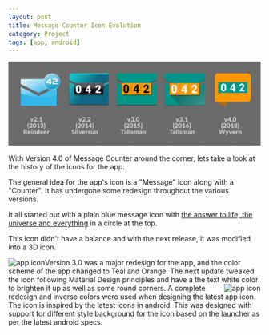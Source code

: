 ```yaml
---
layout: post
title: Message Counter Icon Evolution
category: Project
tags: [app, android]
---
```

<div class="featured">
  <img src="/public/images/message_counter_icons.png" alt="Message Counter Icons" />
</div>

With Version 4.0 of Message Counter around the corner, lets take a look at the history of the icons for the app.

<!-- more -->

The general idea for the app's icon is a "Message" icon along with a "Counter". It has undergone some redesign throughout 
the various versions. 

It all started out with a plain blue message icon with [the answer to life, the universe and everything](https://www.google.com/search?q=answer+to+life+the+universe+and+everything) in a circle at the top. 

This icon didn't have a balance and with the next release, it was modified into a 3D icon.

<img alt="app icon" src="https://raw.githubusercontent.com/midhunhk/message-counter/gh-pages/resources/v3/app_icon.png" align="left"/>
Version 3.0 was a major redesign for the app, and the color scheme of the app changed to Teal and Orange. 
The next update tweaked the icon following Material Design principles and have a the text white color to brighten it up as well as some round corners.

<img alt="app icon" src="https://raw.githubusercontent.com/midhunhk/message-counter/gh-pages/resources/v4/app_icon.png" align="right"/>
A complete redesign and inverse colors were used when designing the latest app icon. The icon is inspired by the latest icons 
in android. This was designed with support for different style background for the icon based on the launcher as per the latest 
android specs.

